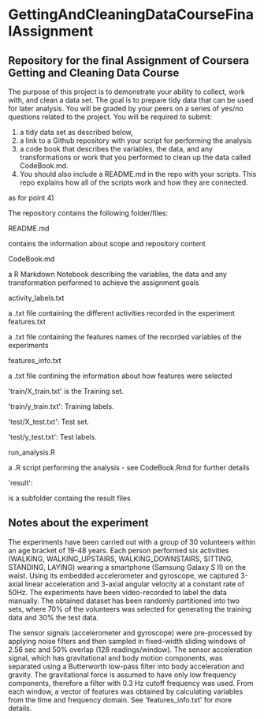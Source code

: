 # GettingAndCleaningDataCourseFinalAssignment

## Repository for the final Assignment of Coursera Getting and Cleaning Data Course

The purpose of this project is to demonstrate your ability to collect, 
work with, and clean a data set. The goal is to prepare tidy data that 
can be used for later analysis. 
You will be graded by your peers on a series of yes/no questions 
related to the project. 
You will be required to submit: 
   1) a tidy data set as described below, 
   2) a link to a Github repository with your script for performing the analysis 
   3) a code book that describes the variables, the data, and 
      any transformations or work that you performed to clean up the data 
	  called CodeBook.md. 
   4)  You should also include a README.md in the repo with your scripts. 
	  This repo explains how all of the scripts work and how they are connected.

as for point 4)

The repository contains the following folder/files:

README.md

  contains the information about scope and repository content

CodeBook.md

  a R Markdown Notebook describing the variables, the data and any transformation
  performed to achieve the assignment goals

activity_labels.txt 

  a .txt file containing the different activities recorded in the experiment features.txt

  a .txt file containing the features names of the recorded variables of the experiments

features_info.txt

  a .txt file contining the information about how features were selected 

'train/X_train.txt' is the Training set.

'train/y_train.txt': Training labels.

'test/X_test.txt': Test set.

'test/y_test.txt': Test labels.

run_analysis.R
  
  a .R script performing the analysis - see CodeBook.Rmd for further details

'result':
  
  is a subfolder containg the result files

## Notes about the experiment

The experiments have been carried out with a group of 30 volunteers within an age bracket of 19-48 years. Each person performed six activities (WALKING, WALKING_UPSTAIRS, WALKING_DOWNSTAIRS, SITTING, STANDING, LAYING) wearing a smartphone (Samsung Galaxy S II) on the waist. Using its embedded accelerometer and gyroscope, we captured 3-axial linear acceleration and 3-axial angular velocity at a constant rate of 50Hz. The experiments have been video-recorded to label the data manually. The obtained dataset has been randomly partitioned into two sets, where 70% of the volunteers was selected for generating the training data and 30% the test data. 

The sensor signals (accelerometer and gyroscope) were pre-processed by applying noise filters and then sampled in fixed-width sliding windows of 2.56 sec and 50% overlap (128 readings/window). The sensor acceleration signal, which has gravitational and body motion components, was separated using a Butterworth low-pass filter into body acceleration and gravity. The gravitational force is assumed to have only low frequency components, therefore a filter with 0.3 Hz cutoff frequency was used. From each window, a vector of features was obtained by calculating variables from the time and frequency domain. See 'features_info.txt' for more details. 